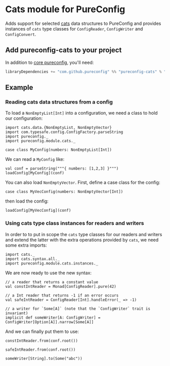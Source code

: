 # Cats module for PureConfig

Adds support for selected [cats](http://typelevel.org/cats/) data structures to PureConfig and provides instances of
`cats` type classes for `ConfigReader`,  `ConfigWriter` and `ConfigConvert`.

## Add pureconfig-cats to your project

In addition to [core pureconfig](https://github.com/pureconfig/pureconfig), you'll need:

```scala
libraryDependencies += "com.github.pureconfig" %% "pureconfig-cats" % "0.7.2"
```

## Example

### Reading cats data structures from a config

To load a `NonEmptyList[Int]` into a configuration, we need a class to hold our configuration:

```tut:silent
import cats.data.{NonEmptyList, NonEmptyVector}
import com.typesafe.config.ConfigFactory.parseString
import pureconfig._
import pureconfig.module.cats._

case class MyConfig(numbers: NonEmptyList[Int])
```

We can read a `MyConfig` like:
```tut:book
val conf = parseString("""{ numbers: [1,2,3] }""")
loadConfig[MyConfig](conf)
```

You can also load `NonEmptyVector`. First, define a case class for the config:

```tut:silent
case class MyVecConfig(numbers: NonEmptyVector[Int])
```

then load the config:
```tut:book
loadConfig[MyVecConfig](conf)
```

### Using cats type class instances for readers and writers

In order to to put in scope the `cats` type classes for our readers and writers and extend the latter with the extra
operations provided by `cats`, we need some extra imports:

```tut:silent
import cats._
import cats.syntax.all._
import pureconfig.module.cats.instances._
```

We are now ready to use the new syntax:

```tut:silent
// a reader that returns a constant value
val constIntReader = Monad[ConfigReader].pure(42)

// a Int reader that returns -1 if an error occurs
val safeIntReader = ConfigReader[Int].handleError(_ => -1)

// a writer for `Some[A]` (note that the `ConfigWriter` trait is invariant)
implicit def someWriter[A: ConfigWriter] = ConfigWriter[Option[A]].narrow[Some[A]]
```

And we can finally put them to use:

```tut:book
constIntReader.from(conf.root())

safeIntReader.from(conf.root())

someWriter[String].to(Some("abc"))
```
